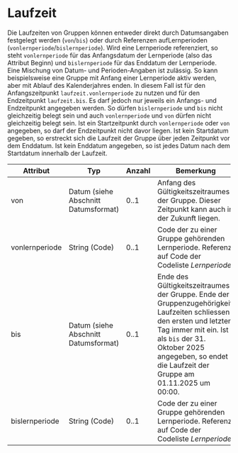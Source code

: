# Laufzeit

Die Laufzeiten von Gruppen können entweder direkt durch Datumsangaben festgelegt werden (`von`/`bis`) oder
durch Referenzen aufLernperioden (`vonlernperiode`/`bislernperiode`). Wird eine Lernperiode referenziert, so
steht `vonlernperiode` für das Anfangsdatum der Lernperiode (also das Attribut Beginn) und `bislernperiode`
für das Enddatum der Lernperiode. Eine Mischung von Datum- und Perioden-Angaben ist zulässig. So kann
beispielsweise eine Gruppe mit Anfang einer Lernperiode aktiv werden, aber mit Ablauf des Kalenderjahres
enden. In diesem Fall ist für den Anfangszeitpunkt `laufzeit.vonlernperiode` zu nutzen und für den
Endzeitpunkt `laufzeit.bis`. Es darf jedoch nur jeweils ein Anfangs- und Endzeitpunkt angegeben werden.
So dürfen `bislernperiode` und `bis` nicht gleichzeitig belegt sein und auch `vonlernperiode` und `von`
dürfen nicht gleichzeitig belegt sein. Ist ein Startzeitpunkt durch `vonlernperiode` oder `von` angegeben,
so darf der Endzeitpunkt nicht davor liegen. Ist kein Startdatum gegeben, so erstreckt sich die Laufzeit
der Gruppe über jeden Zeitpunkt vor dem Enddatum. Ist kein Enddatum angegeben, so ist jedes Datum nach
dem Startdatum innerhalb der Laufzeit.

Attribut | Typ | Anzahl | Bemerkung
--- | --- | --- | ---
von | Datum (siehe Abschnitt Datumsformat) | 0..1 | Anfang des Gültigkeitszeitraumes der Gruppe. Dieser Zeitpunkt kann auch in der Zukunft liegen.
vonlernperiode | String (Code) | 0..1 | Code der zu einer Gruppe gehörenden Lernperiode. Referenz auf Code der Codeliste *Lernperiode*.
bis | Datum (siehe Abschnitt Datumsformat) | 0..1 | Ende des Gültigkeitszeitraumes der Gruppe. Ende der Gruppenzugehörigkeit. Laufzeiten schliessen den ersten und letzten Tag immer mit ein. Ist als `bis` der 31. Oktober 2025 angegeben, so endet die Laufzeit der Gruppe am 01.11.2025 um 00:00.
bislernperiode | String (Code) | 0..1 |  Code der zu einer Gruppe gehörenden Lernperiode. Referenz auf Code der Codeliste *Lernperiode*.
